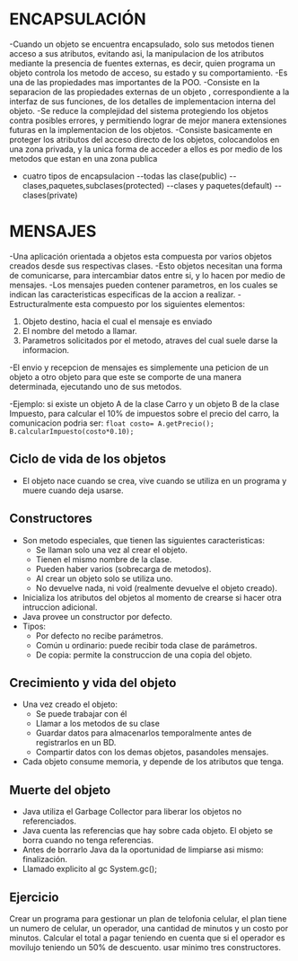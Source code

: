 # ENCAPSULACIÓN

-Cuando un objeto se encuentra encapsulado, solo sus metodos tienen acceso a sus atributos, evitando asi, la manipulacion de los atributos mediante la presencia de fuentes externas, es decir, quien programa un objeto controla los metodo de acceso, su estado y su comportamiento. 
-Es una de las propiedades mas importantes de la POO.
-Consiste en la separacion de las propiedades externas de un objeto , correspondiente a la interfaz de sus funciones, de los detalles de implementacion interna del objeto.
-Se reduce la complejidad del sistema protegiendo los objetos contra posibles errores, y permitiendo lograr de mejor manera extensiones futuras en la implementacion de los objetos.
-Consiste basicamente en proteger los atributos del acceso directo de los objetos, colocandolos en una zona privada, y la unica forma de acceder a ellos es por medio de los metodos que estan en una zona publica
- cuatro tipos de encapsulacion 
--todas las clase(public)
--clases,paquetes,subclases(protected)
--clases y paquetes(default)
--clases(private)

# MENSAJES
-Una aplicación orientada a objetos esta compuesta por varios objetos creados desde sus respectivas clases.
-Esto objetos necesitan una forma de comunicarse, para intercambiar datos entre si, y lo hacen por medio de mensajes.
-Los mensajes pueden contener parametros, en los cuales se indican las caracteristicas especificas de la accion a realizar.
-Estructuralmente esta compuesto por los siguientes elementos:
   1. Objeto destino, hacia el cual el mensaje es enviado
   2. El nombre del metodo a llamar.
   3. Parametros solicitados por el metodo, atraves del cual suele darse la informacion.

-El envio y recepcion de mensajes es simplemente una peticion de un objeto a otro objeto para que este se comporte de una manera determinada, ejecutando uno de sus metodos.

-Ejemplo:
   si existe un objeto A de la clase Carro y un objeto B de la clase Impuesto, para calcular el 10% de impuestos sobre el precio del carro, la comunicacion podria ser:
   `float costo= A.getPrecio();`
   `B.calcularImpuesto(costo*0.10);`

## Ciclo de vida de los objetos
- El objeto nace cuando se crea, vive cuando se utiliza en un programa y muere cuando deja usarse.

## Constructores
- Son metodo especiales, que tienen las siguientes caracteristicas:
    - Se llaman solo una vez al crear el objeto.
    - Tienen el mismo nombre de la clase.
    - Pueden haber varios (sobrecarga de metodos).
    - Al crear un objeto solo se utiliza uno.
    - No devuelve nada, ni void (realmente devuelve el objeto creado).
- Inicializa los atributos del objetos al momento de crearse si hacer otra intruccion adicional.
- Java provee un constructor por defecto.
- Tipos:
    - Por defecto no recibe parámetros.
    - Común u ordinario: puede recibir toda clase de parámetros.
    - De copia: permite la construccion de una copia del objeto.

## Crecimiento y vida del objeto
- Una vez creado el objeto:
    - Se puede trabajar con él
    - Llamar a los metodos de su clase
    - Guardar datos para almacenarlos temporalmente antes de registrarlos en un BD.
    - Compartir datos con los demas objetos, pasandoles mensajes.
- Cada objeto consume memoria, y depende de los atributos que tenga.

## Muerte del objeto
- Java utiliza el Garbage Collector para liberar los objetos no referenciados.
- Java cuenta las referencias que hay sobre cada objeto. El objeto se borra cuando no tenga referencias.
- Antes de borrarlo Java da la oportunidad de limpiarse asi mismo: finalización.
- Llamado explicito al gc System.gc();

## Ejercicio 
Crear un programa para gestionar un plan de telofonia celular, el plan tiene un numero de celular, un operador, una cantidad de minutos y un costo por minutos. Calcular el total a pagar teniendo en cuenta que si el operador es movilujo teniendo un 50% de descuento. usar minimo tres constructores.
